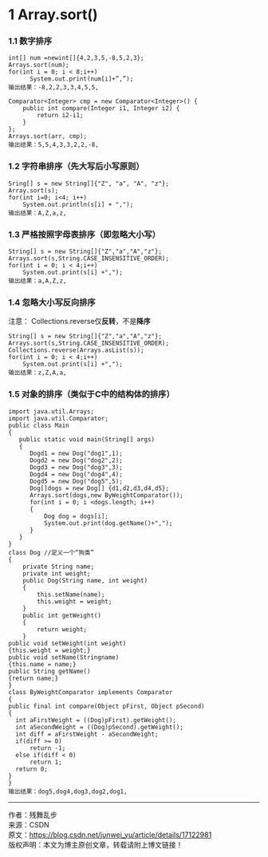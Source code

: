 # 1 Array.sort()
### 1.1 数字排序
    int[] num =newint[]{4,2,3,5,-8,5,2,3};  
    Arrays.sort(num); 
    for(int i = 0; i < 8;i++) 
          System.out.print(num[i]+”,”); 
    输出结果：-8,2,2,3,3,4,5,5,
    
    Comparator<Integer> cmp = new Comparator<Integer>() {
		public int compare(Integer i1, Integer i2) {
			return i2-i1;
		}
	};
	Arrays.sort(arr, cmp);
    输出结果：5,5,4,3,3,2,2,-8,

    
### 1.2 字符串排序（先大写后小写原则）
    Sring[] s = new String[]{"Z", "a", "A", "z"};
    Array.sort(s);
    for(int i=0; i<4; i++)
        System.out.println(s[i] + ",");
    输出结果：A,Z,a,z,
    
### 1.3 严格按照字母表排序（即忽略大小写）
    String[] s = new String[]{"Z","a","A","z"};
    Arrays.sort(s,String.CASE_INSENSITIVE_ORDER);
    for(int i = 0; i < 4;i++)
        System.out.print(s[i] +",");
    输出结果：a,A,Z,z,
    
### 1.4 忽略大小写反向排序
注意： Collections.reverse仅**反转**，不是**降序** 

    String[] s = new String[]{"Z","a","A","z"};
    Arrays.sort(s,String.CASE_INSENSITIVE_ORDER);
    Collections.reverse(Arrays.asList(s));
    for(int i = 0; i < 4;i++)
        System.out.print(s[i] +",");
    输出结果：z,Z,A,a,

### 1.5 对象的排序（类似于C中的结构体的排序）
    import java.util.Arrays;
    import java.util.Comparator;
    public class Main
    {
       public static void main(String[] args)
       {
          Dogd1 = new Dog("dog1",1);
          Dogd2 = new Dog("dog2",2);
          Dogd3 = new Dog("dog3",3);
          Dogd4 = new Dog("dog4",4);
          Dogd5 = new Dog("dog5",5);
          Dog[]dogs = new Dog[] {d1,d2,d3,d4,d5};
          Arrays.sort(dogs,new ByWeightComparator());
          for(int i = 0; i <dogs.length; i++)
          {
              Dog dog = dogs[i];
              System.out.print(dog.getName()+",");
          }
       }
    }
    class Dog //定义一个“狗类”
    {
        private String name;
        private int weight;
        public Dog(String name, int weight)
        {
            this.setName(name);
            this.weight = weight;
        }
        public int getWeight()
        {
            return weight;
        }
    public void setWeight(int weight)
    {this.weight = weight;}
    public void setName(Stringname)
    {this.name = name;}
    public String getName()
    {return name;}
    }
    class ByWeightComparator implements Comparator
    {
    public final int compare(Object pFirst, Object pSecond)
    {
      int aFirstWeight = ((Dog)pFirst).getWeight();
      int aSecondWeight = ((Dog)pSecond).getWeight();
      int diff = aFirstWeight - aSecondWeight;
      if(diff >= 0)
          return -1;
      else if(diff < 0)
          return 1;
      return 0;
    }
    }
    输出结果：dog5,dog4,dog3,dog2,dog1,




--------------------- 
作者：残舞乱步  
来源：CSDN  
原文：https://blog.csdn.net/junwei_yu/article/details/17122981  
版权声明：本文为博主原创文章，转载请附上博文链接！  
